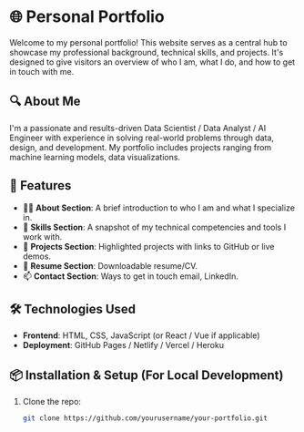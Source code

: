 # 🌐 Personal Portfolio

Welcome to my personal portfolio! This website serves as a central hub to showcase my professional background, technical skills, and projects. It's designed to give visitors an overview of who I am, what I do, and how to get in touch with me.

## 🔍 About Me

I'm a passionate and results-driven Data Scientist / Data Analyst / AI Engineer with experience in solving real-world problems through data, design, and development. My portfolio includes projects ranging from  machine learning models, data visualizations.

## 🚀 Features

- 🧑‍💼 **About Section**: A brief introduction to who I am and what I specialize in.
- 🧰 **Skills Section**: A snapshot of my technical competencies and tools I work with.
- 📁 **Projects Section**: Highlighted projects with links to GitHub or live demos.
- 📄 **Resume Section**: Downloadable resume/CV.
- 📫 **Contact Section**: Ways to get in touch email, LinkedIn.

## 🛠️ Technologies Used

- **Frontend**: HTML, CSS, JavaScript (or React / Vue if applicable)
- **Deployment**: GitHub Pages / Netlify / Vercel / Heroku

## 📦 Installation & Setup (For Local Development)

1. Clone the repo:
   ```bash
   git clone https://github.com/yourusername/your-portfolio.git

